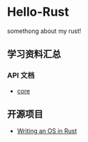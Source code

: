 # Hello-Rust
somethong about my rust!
## 学习资料汇总
### API 文档
+ [core](https://rustwiki.org/zh-CN/core/index.html)
## 开源项目
+ [Writing an OS in Rust](https://os.phil-opp.com/zh-CN/minimal-rust-kernel/)
